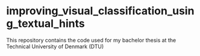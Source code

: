 # improving_visual_classification_using_textual_hints
This repository contains the code used for my bachelor thesis at the Technical University of Denmark (DTU)
